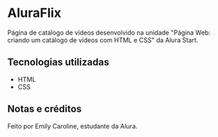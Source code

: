 # AluraFlix
Página de catálogo de vídeos desenvolvido na unidade "Página Web: criando um catálogo de vídeos com HTML e CSS" da Alura Start.

## Tecnologias utilizadas
- HTML
- CSS
  
## Notas e créditos
Feito por Emily Caroline, estudante da Alura.
